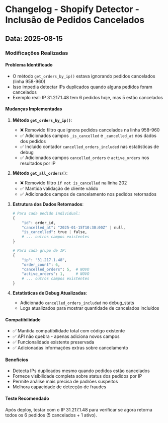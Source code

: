 # Changelog - Shopify Detector - Inclusão de Pedidos Cancelados

## Data: 2025-08-15

### Modificações Realizadas

#### Problema Identificado
- O método `get_orders_by_ip()` estava ignorando pedidos cancelados (linha 958-960)
- Isso impedia detectar IPs duplicados quando alguns pedidos foram cancelados
- Exemplo real: IP 31.217.1.48 tem 6 pedidos hoje, mas 5 estão cancelados

#### Mudanças Implementadas

1. **Método `get_orders_by_ip()`**:
   - ❌ Removido filtro que ignora pedidos cancelados na linha 958-960
   - ✅ Adicionados campos `_is_cancelled` e `_cancelled_at` nos dados dos pedidos
   - ✅ Incluído contador `cancelled_orders_included` nas estatísticas de debug
   - ✅ Adicionados campos `cancelled_orders` e `active_orders` nos resultados por IP

2. **Método `get_all_orders()`**:
   - ❌ Removido filtro `if not is_cancelled` na linha 202
   - ✅ Mantida validação de cliente válido
   - ✅ Adicionados campos de cancelamento nos pedidos retornados

3. **Estrutura dos Dados Retornados**:
   ```python
   # Para cada pedido individual:
   {
       "id": order_id,
       "cancelled_at": "2025-01-15T10:30:00Z" | null,
       "is_cancelled": true | false,
       # ... outros campos existentes
   }
   
   # Para cada grupo de IP:
   {
       "ip": "31.217.1.48",
       "order_count": 6,
       "cancelled_orders": 5,  # NOVO
       "active_orders": 1,     # NOVO
       # ... outros campos existentes
   }
   ```

4. **Estatísticas de Debug Atualizadas**:
   - Adicionado `cancelled_orders_included` no debug_stats
   - Logs atualizados para mostrar quantidade de cancelados incluídos

#### Compatibilidade
- ✅ Mantida compatibilidade total com código existente
- ✅ API não quebra - apenas adiciona novos campos
- ✅ Funcionalidade existente preservada
- ✅ Adicionadas informações extras sobre cancelamento

#### Benefícios
- Detecta IPs duplicados mesmo quando pedidos estão cancelados
- Fornece visibilidade completa sobre status dos pedidos por IP
- Permite análise mais precisa de padrões suspeitos
- Melhora capacidade de detecção de fraudes

#### Teste Recomendado
Após deploy, testar com o IP 31.217.1.48 para verificar se agora retorna todos os 6 pedidos (5 cancelados + 1 ativo).